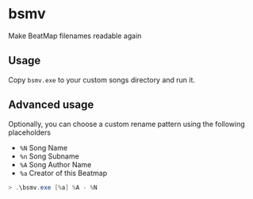 # bsmv

Make BeatMap filenames readable again

## Usage

Copy `bsmv.exe` to your custom songs directory and run it.

## Advanced usage

Optionally, you can choose a custom rename pattern using the following placeholders

* `%N` Song Name
* `%n` Song Subname
* `%A` Song Author Name
* `%a` Creator of this Beatmap

```powershell
> .\bsmv.exe [%a] %A - %N
```
